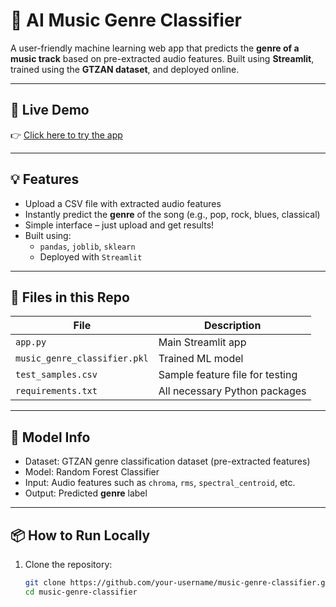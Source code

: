 # 🎵 AI Music Genre Classifier

A user-friendly machine learning web app that predicts the **genre of a music track** based on pre-extracted audio features. Built using **Streamlit**, trained using the **GTZAN dataset**, and deployed online.

---

## 🚀 Live Demo

👉 [Click here to try the app](https://ADS-21-music_genre.streamlit.app)  


---

## 💡 Features

- Upload a CSV file with extracted audio features
- Instantly predict the **genre** of the song (e.g., pop, rock, blues, classical)
- Simple interface – just upload and get results!
- Built using:
  - `pandas`, `joblib`, `sklearn`
  - Deployed with `Streamlit`

---

## 📁 Files in this Repo

| File                        | Description |
|----------------------------|-------------|
| `app.py`                   | Main Streamlit app |
| `music_genre_classifier.pkl` | Trained ML model |
| `test_samples.csv`         | Sample feature file for testing |
| `requirements.txt`         | All necessary Python packages |

---

## 🧠 Model Info

- Dataset: GTZAN genre classification dataset (pre-extracted features)
- Model: Random Forest Classifier
- Input: Audio features such as `chroma`, `rms`, `spectral_centroid`, etc.
- Output: Predicted **genre** label

---

## 📦 How to Run Locally

1. Clone the repository:
   ```bash
   git clone https://github.com/your-username/music-genre-classifier.git
   cd music-genre-classifier
